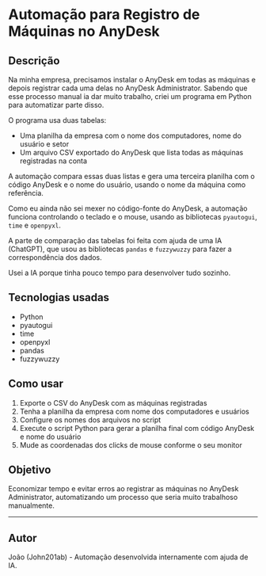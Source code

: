 # Automação para Registro de Máquinas no AnyDesk

## Descrição

Na minha empresa, precisamos instalar o AnyDesk em todas as máquinas e depois registrar cada uma delas no AnyDesk Administrator. 
Sabendo que esse processo manual ia dar muito trabalho, criei um programa em Python para automatizar parte disso.

O programa usa duas tabelas:  
- Uma planilha da empresa com o nome dos computadores, nome do usuário e setor  
- Um arquivo CSV exportado do AnyDesk que lista todas as máquinas registradas na conta

A automação compara essas duas listas e gera uma terceira planilha com o código AnyDesk e o nome do usuário, usando o nome da máquina como referência.

Como eu ainda não sei mexer no código-fonte do AnyDesk, a automação funciona controlando o teclado e o mouse, usando as bibliotecas `pyautogui`, `time` e `openpyxl`.

A parte de comparação das tabelas foi feita com ajuda de uma IA (ChatGPT), que usou as bibliotecas `pandas` e `fuzzywuzzy` para fazer a correspondência dos dados.

Usei a IA porque tinha pouco tempo para desenvolver tudo sozinho.

## Tecnologias usadas

- Python  
- pyautogui  
- time  
- openpyxl  
- pandas  
- fuzzywuzzy  

## Como usar

1. Exporte o CSV do AnyDesk com as máquinas registradas  
2. Tenha a planilha da empresa com nome dos computadores e usuários  
3. Configure os nomes dos arquivos no script  
4. Execute o script Python para gerar a planilha final com código AnyDesk e nome do usuário  
5. Mude as coordenadas dos clicks de mouse conforme o seu monitor
## Objetivo

Economizar tempo e evitar erros ao registrar as máquinas no AnyDesk Administrator, automatizando um processo que seria muito trabalhoso manualmente.

---

## Autor

João (John201ab) - Automação desenvolvida internamente com ajuda de IA.
